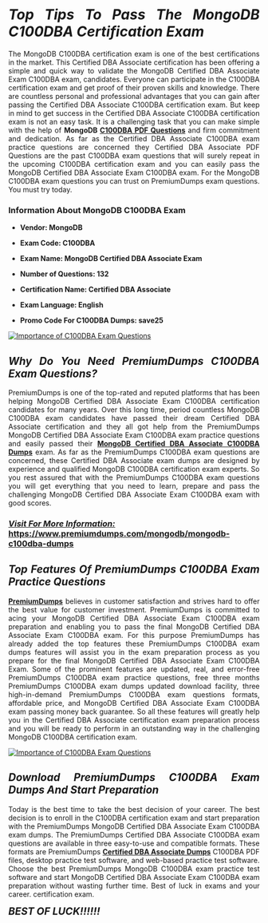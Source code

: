 <h1 style="text-align: justify;"><strong><em>Top Tips To Pass The MongoDB C100DBA Certification Exam</em></strong></h1>

<p style="text-align: justify;">The MongoDB C100DBA certification exam is one of the best certifications in the market. This Certified DBA Associate certification has been offering a simple and quick way to validate the MongoDB Certified DBA Associate Exam C100DBA exam, candidates. Everyone can participate in the C100DBA certification exam and get proof of their proven skills and knowledge. There are countless personal and professional advantages that you can gain after passing the Certified DBA Associate C100DBA certification exam. But keep in mind to get success in the Certified DBA Associate C100DBA certification exam is not an easy task. It is a challenging task that you can make simple with the help of <strong>MongoDB <a href="https://www.premiumdumps.com/mongodb/mongodb-c100dba-dumps">C100DBA PDF Questions</a></strong> and firm commitment and dedication. As far as the Certified DBA Associate C100DBA exam practice questions are concerned they Certified DBA Associate PDF Questions are the past C100DBA exam questions that will surely repeat in the upcoming C100DBA certification exam and you can easily pass the MongoDB Certified DBA Associate Exam C100DBA exam. For the MongoDB C100DBA exam questions you can trust on PremiumDumps exam questions. You must try today.</p>

<h3 style="text-align: justify;"><strong>Information About MongoDB C100DBA Exam</strong></h3>

<ul>
	<li>
	<p style="text-align: justify;"><b>Vendor: MongoDB</b></p>
	</li>
	<li>
	<p style="text-align: justify;"><b>Exam Code: C100DBA</b></p>
	</li>
	<li>
	<p style="text-align: justify;"><b>Exam Name: MongoDB Certified DBA Associate Exam</b></p>
	</li>
	<li>
	<p style="text-align: justify;"><b>Number of Questions: 132</b></p>
	</li>
	<li>
	<p style="text-align: justify;"><b>Certification Name: Certified DBA Associate</b></p>
	</li>
	<li>
	<p style="text-align: justify;"><b>Exam Language: English</b></p>
	</li>
	<li>
	<p style="text-align: justify;"><b>Promo Code For C100DBA Dumps: save25</b></p>
	</li>
</ul>

<p style="text-align: justify;"><a href="https://www.premiumdumps.com/mongodb/mongodb-c100dba-dumps"><img alt="Importance of C100DBA Exam Questions" src="https://i.imgur.com/VJaqCPg.jpeg" /></a></p>

<h2 style="text-align: justify;"><strong><em>Why Do You Need PremiumDumps C100DBA Exam Questions?</em></strong></h2>

<p style="text-align: justify;">PremiumDumps is one of the top-rated and reputed platforms that has been helping MongoDB Certified DBA Associate Exam C100DBA certification candidates for many years. Over this long time, period countless MongoDB C100DBA exam candidates have passed their dream Certified DBA Associate certification and they all got help from the PremiumDumps MongoDB Certified DBA Associate Exam C100DBA exam practice questions and easily passed their <strong><a href="https://www.premiumdumps.com/mongodb/mongodb-c100dba-dumps">MongoDB Certified DBA Associate C100DBA Dumps</a></strong> exam. As far as the PremiumDumps C100DBA exam questions are concerned, these Certified DBA Associate exam dumps are designed by experience and qualified MongoDB C100DBA certification exam experts. So you rest assured that with the PremiumDumps C100DBA exam questions you will get everything that you need to learn, prepare and pass the challenging MongoDB Certified DBA Associate Exam C100DBA exam with good scores.</p>

<h3 style="text-align: justify;"><strong><u><i>Visit For More Information:</i></u><br />
<a href="https://www.premiumdumps.com/mongodb/mongodb-c100dba-dumps">https://www.premiumdumps.com/mongodb/mongodb-c100dba-dumps</a></strong></h3>

<h2 style="text-align: justify;"><strong><em>Top Features Of PremiumDumps C100DBA Exam Practice Questions</em></strong></h2>

<p style="text-align: justify;"><a href="https://www.premiumdumps.com/"><strong>PremiumDumps</strong></a> believes in customer satisfaction and strives hard to offer the best value for customer investment. PremiumDumps is committed to acing your MongoDB Certified DBA Associate Exam C100DBA exam preparation and enabling you to pass the final MongoDB Certified DBA Associate Exam C100DBA exam. For this purpose PremiumDumps has already added the top features these PremiumDumps C100DBA exam dumps features will assist you in the exam preparation process as you prepare for the final MongoDB Certified DBA Associate Exam C100DBA Exam. Some of the prominent features are updated, real, and error-free PremiumDumps C100DBA exam practice questions, free three months PremiumDumps C100DBA exam dumps updated download facility, three high-in-demand PremiumDumps C100DBA exam questions formats, affordable price, and MongoDB Certified DBA Associate Exam C100DBA exam passing money back guarantee. So all these features will greatly help you in the Certified DBA Associate certification exam preparation process and you will be ready to perform in an outstanding way in the challenging MongoDB C100DBA certification exam.</p>

<p style="text-align: justify;"><a href="https://www.premiumdumps.com/mongodb/mongodb-c100dba-dumps"><img alt="Importance of C100DBA Exam Questions" src="https://i.imgur.com/2KPb8yb.jpeg" /></a></p>

<h2 style="text-align: justify;"><strong><em>Download PremiumDumps C100DBA Exam Dumps And Start Preparation</em></strong></h2>

<p style="text-align: justify;">Today is the best time to take the best decision of your career. The best decision is to enroll in the C100DBA certification exam and start preparation with the PremiumDumps MongoDB Certified DBA Associate Exam C100DBA exam dumps. The PremiumDumps Certified DBA Associate C100DBA exam questions are available in three easy-to-use and compatible formats. These formats are PremiumDumps <strong><a href="https://www.premiumdumps.com/mongodb/certified-dba-associate-dumps">Certified DBA Associate Dumps</a></strong> C100DBA PDF files, desktop practice test software, and web-based practice test software. Choose the best PremiumDumps MongoDB C100DBA exam practice test software and start MongoDB Certified DBA Associate Exam C100DBA exam preparation without wasting further time. Best of luck in exams and your career. certification exam.</p>

<p style="text-align: justify;"><strong><span style="font-size:20px;"><em>BEST OF LUCK!!!!!!</em></span></strong></p>
